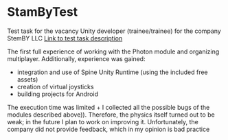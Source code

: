 # StamByTest
Test task for the vacancy Unity developer (trainee/trainee) for the company StemBY LLC
[Link to test task description](https://drive.google.com/file/d/1nZVM9L-sET16cRkuchGRjlg5x_DPLXu4/view?usp=sharing)

The first full experience of working with the Photon module and organizing multiplayer. Additionally, experience was gained: 
- integration and use of Spine Unity Runtime (using the included free assets)
- creation of virtual joysticks
- building projects for Android

The execution time was limited + I collected all the possible bugs of the modules described above)). Therefore, the physics itself turned out to be weak; in the future I plan to work on improving it.
Unfortunately, the company did not provide feedback, which in my opinion is bad practice
